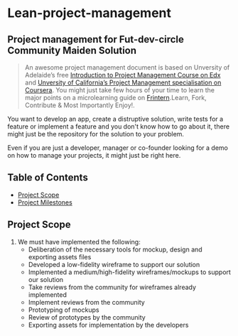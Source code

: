 # Lean-project-management
## Project management for Fut-dev-circle Community Maiden Solution

> An awesome project management document is based on Unversity of Adelaide’s free [Introduction to Project Management Course on Edx](https://www.edx.org/course/introduction-project-management-adelaidex-project101x-1) and [Unversity of California’s Project Management specialisation on Coursera](https://www.coursera.org/specializations/project-management). You might just take few hours of your time to learn the major points on a microlearning guide on [Frintern](www.frintern.com).Learn, Fork, Contribute & Most Importantly Enjoy!.

You want to develop an app, create a distruptive solution, write tests for a feature or implement a feature and you don't know how to go about it, there might just be the repository for the solution to your problem.

Even if you are just a developer, manager or co-founder looking for a demo on how to manage your projects, it might just be right here.


## Table of Contents

- [Project Scope](#scope)
- [Project Milestones](#milestones)


## Project Scope
1. We must have implemented the following:
   * Deliberation of the necessary tools for mockup, design and exporting assets files
   * Developed a low-fidelity wireframe to support our solution
   * Implemented a medium/high-fidelity wireframes/mockups to support our solution
   * Take reviews from the community for wireframes already implemented
   * Implement reviews from the community
   * Prototyping of mockups 
   * Review of prototypes by the community
   * Exporting assets for implementation by the developers
  
